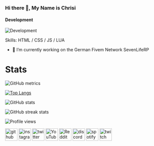 ### Hi there 👋, My Name is Chrisi
#### Development
![Development](https://cdn.discordapp.com/attachments/861993576116256812/884116497604149320/usevenlifebanner.png)

Skills: HTML / CSS / JS / LUA
- 🔭 I’m currently working on the German Fivem Network SevenLifeRP 

# Stats

![GitHub metrics](https://metrics.lecoq.io/Chrisi816)

[![Top Langs](https://github-readme-stats.vercel.app/api/top-langs/?username=Chrisi816)](https://github.com/anuraghazra/github-readme-stats)

![GitHub stats](https://github-readme-stats.vercel.app/api?username=Chrisi816&show_icons=true&count_private=true)  

![GitHub streak stats](https://github-readme-streak-stats.herokuapp.com/?user=Chrisi816) 

![Profile views](https://gpvc.arturio.dev/Chrisi816) 

[<img src='https://cdn.jsdelivr.net/npm/simple-icons@3.0.1/icons/github.svg' alt='github' height='40'>](https://github.com/Chrisi816)  [<img src='https://cdn.jsdelivr.net/npm/simple-icons@3.0.1/icons/instagram.svg' alt='instagram' height='40'>](https://www.instagram.com/ytchrisi/)  [<img src='https://cdn.jsdelivr.net/npm/simple-icons@3.0.1/icons/twitter.svg' alt='twitter' height='40'>](https://twitter.com/Official_Syndro)  [<img src='https://cdn.jsdelivr.net/npm/simple-icons@3.0.1/icons/youtube.svg' alt='YouTube' height='40'>](https://www.youtube.com/channel/2608fYXxsQ5ovJFDJ2JJ3A)  [<img src='https://cdn.jsdelivr.net/npm/simple-icons@3.0.1/icons/reddit.svg' alt='Reddit' height='40'>](https://www.reddit.com/user/Offiziall_Syndro)  [<img src='https://cdn.jsdelivr.net/npm/simple-icons@3.0.1/icons/discord.svg' alt='discord' height='40'>](https://discord.gg/2vRuP6cVGr)  [<img src='https://cdn.jsdelivr.net/npm/simple-icons@3.0.1/icons/spotify.svg' alt='spotify' height='40'>](Chrisi)  [<img src='https://cdn.jsdelivr.net/npm/simple-icons@3.0.1/icons/twitch.svg' alt='twitch' height='40'>](https://www.twitch.tv/7life_chrisi)  






 

 
